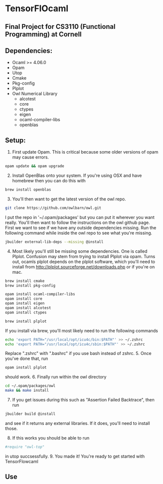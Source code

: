 # TensorFlOcaml

## Final Project for CS3110 (Functional Programming) at Cornell

## Dependencies:
* Ocaml >= 4.06.0
* Opam
* Utop  
* Cmake
* Pkg-config
* Plplot
* Owl Numerical Library
    * alcotest
    * core
    * ctypes
    * eigen 
    * ocaml-compiler-libs
    * openblas


## Setup:
1. First update Opam. This is critical because some older versions of opam may cause errors. 
```bash 
opam update && opam upgrade
```
2. Install OpenBlas onto your system. If you're using OSX and have homebrew then you can do this with 
```bash
brew install openblas
```
3. You'll then want to get the latest version of the owl repo. 
```bash 
git clone https://github.com/owlbarn/owl.git
```
I put the repo in '~/.opam/packages' but you can put it wherever you want really.
You'll then want to follow the instructions on the owl github page. 
First we want to see if we have any outside dependencies missing. Run the following command while inside the owl repo to see 
what you're missing.
```bash 
jbuilder external-lib-deps --missing @install
```
4. Most likely you'll still be missing some dependencies. One is called Plplot. Confusion may stem from trying to install Plplot via opam. Turns out, ocamls plplot
depends on the plplot software, which you'll need to install from http://plplot.sourceforge.net/downloads.php or if you're on mac. 
```bash 
brew install cmake
brew install pkg-config

opam install ocaml-compiler-libs
opam install core
opam install eigen
opam install alcotest
opam install ctypes

brew install plplot
```
If you install via brew, you'll most likely need to run the following commands 
```bash
echo 'export PATH="/usr/local/opt/icu4c/bin:$PATH"' >> ~/.zshrc
echo 'export PATH="/usr/local/opt/icu4c/sbin:$PATH"' >> ~/.zshrc
```
Replace ".zshrc" with ".bashrc" if you use bash instead of zshrc. 
5. Once you've done that, run
```bash
opam install plplot
```
should work. 
6. Finally run within the owl directory
```bash
cd ~/.opam/packages/owl
make && make install
```
7. If you get issues during this such as "Assertion Failed Backtrace", then run 
```bash
jbuilder build @install
```
and see if it returns any external libraries. If it does, you'll need to install those. 

8. If this works you should be able to run 
```bash
#require "owl-top"
```
in utop succsessfully. 
9. You made it! You're ready to get started with TensorFlowcaml

## Use